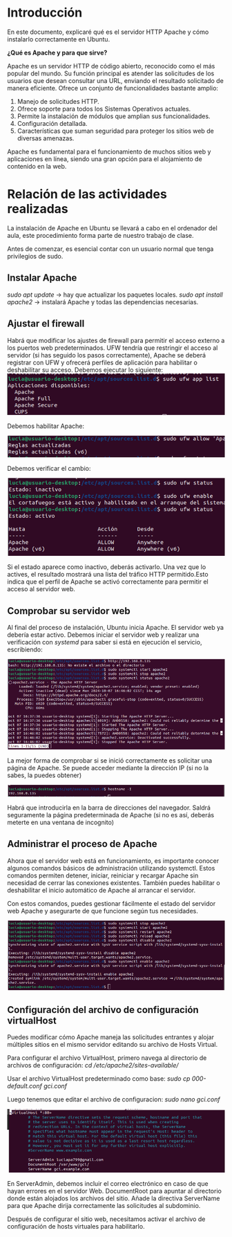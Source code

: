 # Introducción

En este documento, explicaré qué es el servidor HTTP Apache y cómo instalarlo correctamente en Ubuntu.

**¿Qué es Apache y para que sirve?**

Apache es un servidor HTTP de código abierto, reconocido como el más popular del mundo. Su función principal es atender las solicitudes de los usuarios que desean consultar una URL, enviando el resultado solicitado de manera eficiente. Ofrece un conjunto de funcionalidades bastante amplio:

1.  Manejo de solicitudes HTTP.
2.  Ofrece soporte para todos los Sistemas Operativos actuales.
3.  Permite la instalación de módulos que amplian sus funcionalidades.
4.  Configuración detallada.
5.  Características que suman seguridad para proteger los sitios web de diversas amenazas.

Apache es fundamental para el funcionamiento de muchos sitios web y aplicaciones en línea, siendo una gran opción para el alojamiento de contenido en la web.

# Relación de las actividades realizadas
La instalación de Apache en Ubuntu se llevará a cabo en el ordenador del aula, este procedimiento forma parte de nuestro trabajo de clase.

Antes de comenzar, es esencial contar con un usuario normal que tenga privilegios de sudo.

## Instalar Apache
_sudo apt update_ -> hay que actualizar los paquetes locales.
_sudo apt install apache2_ -> instalará Apache y todas las dependencias necesarias.

## Ajustar el firewall
Habrá que modificar los ajustes de firewall para permitir el acceso externo a los puertos web predeterminados.
UFW tendría que restringir el acceso al servidor (si has seguido los pasos correctamente), Apache se deberá registrar con UFW y ofrecerá perfiles de aplicación para habilitar o deshabilitar su acceso. Debemos ejecutar lo siguiente:
![Firewall](Imagenes/firewall.png)

Debemos habilitar Apache:

![Puerto](Imagenes/puerto80.png)

Debemos verificar el cambio:

![Cambio](Imagenes/verificarCambio.png)

Si el estado aparece como inactivo, deberás activarlo. Una vez que lo actives, el resultado mostrará una lista del tráfico HTTP permitido.Esto indica que el perfil de Apache se activó correctamente para permitir el acceso al servidor web.

## Comprobar su servidor web

Al final del proceso de instalación, Ubuntu inicia Apache. El servidor web ya debería estar activo.
Debemos iniciar el servidor web y realizar una verificación con _systemd_ para saber si está en ejecución el servicio, escribiendo:

![Cambio](Imagenes/ipServidor.png)

La mejor forma de comprobar si se inició correctamente es solicitar una página de Apache. Se puede acceder mediante la dirección IP (si no la sabes, la puedes obtener)

![IP](Imagenes/hostname.png)

Habrá que introducirla en la barra de direcciones del navegador. Saldrá seguramente la página predeterminada de Apache (si no es así, deberás meterte en una ventana de incognito)

## Administrar el proceso de Apache

Ahora que el servidor web está en funcionamiento, es importante conocer algunos comandos básicos de administración utilizando systemctl. Estos comandos permiten detener, iniciar, reiniciar y recargar Apache sin necesidad de cerrar las conexiones existentes. También puedes habilitar o deshabilitar el inicio automático de Apache al arrancar el servidor.

Con estos comandos, puedes gestionar fácilmente el estado del servidor web Apache y asegurarte de que funcione según tus necesidades.

![IP](Imagenes/administrarProcesoApache.png)

## Configuración del archivo de configuración virtualHost

Puedes modificar cómo Apache maneja las solicitudes entrantes y alojar múltiples sitios en el mismo servidor editando su archivo de Hosts Virtual.

Para configurar el archivo VirtualHost, primero navega al directorio de archivos de configuración:
_cd /etc/apache2/sites-available/_

Usar el archivo VirtualHost predeterminado como base: _sudo cp 000-default.conf gci.conf_

Luego tenemos que editar el archivo de configuracion: _sudo nano gci.conf_

![VirtualHost](Imagenes/configurarVirtualHost.png)

En ServerAdmin, debemos incluir el correo electrónico en caso de que hayan errores en el servidor Web. 
DocumentRoot para apuntar al directorio donde están alojados los archivos del sitio.
Añade la directiva ServerName para que Apache dirija correctamente las solicitudes al subdominio.

Después de configurar el sitio web, necesitamos activar el archivo de configuración de hosts virtuales para habilitarlo. 
